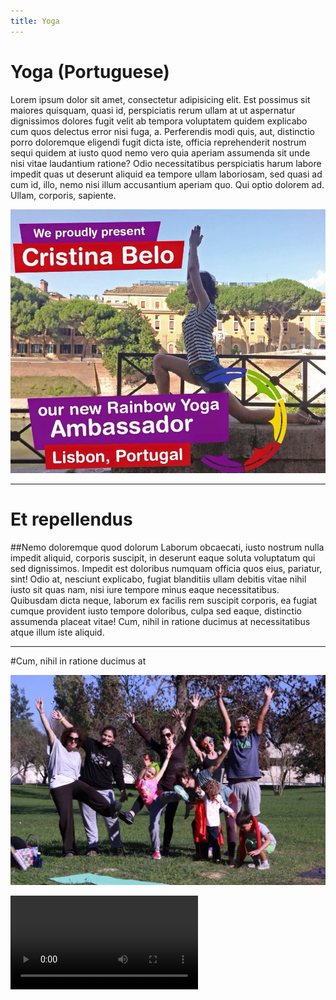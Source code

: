 ```yaml
---
title: Yoga
---
```


# Yoga (Portuguese)


Lorem ipsum dolor sit amet, consectetur adipisicing elit. Est possimus sit maiores quisquam, quasi id, perspiciatis rerum ullam at ut aspernatur dignissimos dolores fugit velit ab tempora voluptatem quidem explicabo cum quos delectus error nisi fuga, a. Perferendis modi quis, aut, distinctio porro doloremque eligendi fugit dicta iste, officia reprehenderit nostrum sequi quidem at iusto quod nemo vero quia aperiam assumenda sit unde nisi vitae laudantium ratione? Odio necessitatibus perspiciatis harum labore impedit quas ut deserunt aliquid ea tempore ullam laboriosam, sed quasi ad cum id, illo, nemo nisi illum accusantium aperiam quo. Qui optio dolorem ad. Ullam, corporis, sapiente.

![](ambassador.jpg?classes=align-center)

----

# Et repellendus
##Nemo doloremque quod dolorum
Laborum obcaecati, iusto nostrum nulla impedit aliquid, corporis suscipit, in deserunt eaque soluta voluptatum qui sed dignissimos. Impedit est doloribus numquam officia quos eius, pariatur, sint! Odio at, nesciunt explicabo, fugiat blanditiis ullam debitis vitae nihil iusto sit quas nam, nisi iure tempore minus eaque necessitatibus. Quibusdam dicta neque, laborum ex facilis rem suscipit corporis, ea fugiat cumque provident iusto tempore doloribus, culpa sed eaque, distinctio assumenda placeat vitae! Cum, nihil in ratione ducimus at necessitatibus atque illum iste aliquid.


---

#Cum, nihil in ratione ducimus at


<!-- ![](img1.jpg?classes=align-left) -->
<!-- ![](ambassador.jpg?classes=align-right) -->
![](img1.jpg?classes=align-full)


![](video.mp4?thumbnail=default)
